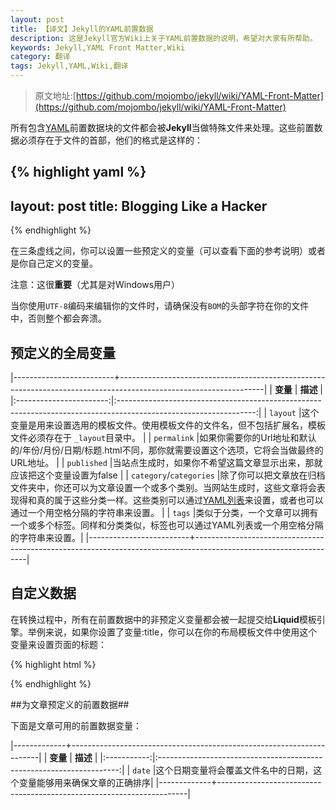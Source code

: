 ```yaml
---
layout: post
title: 【译文】Jekyll的YAML前置数据
description: 这是Jekyll官方Wiki上关于YAML前置数据的说明，希望对大家有所帮助。
keywords: Jekyll,YAML Front Matter,Wiki
category: 翻译
tags: Jekyll,YAML,Wiki,翻译
---
```


> 原文地址:[https://github.com/mojombo/jekyll/wiki/YAML-Front-Matter](https://github.com/mojombo/jekyll/wiki/YAML-Front-Matter)

所有包含[YAML](http://yaml.org/)前置数据块的文件都会被**Jekyll**当做特殊文件来处理。这些前置数据必须存在于文件的首部，他们的格式是这样的：

{% highlight yaml %}
---
layout: post
title: Blogging Like a Hacker
---
{% endhighlight %}

在三条虚线之间，你可以设置一些预定义的变量（可以查看下面的参考说明）或者是你自己定义的变量。

注意：这很**重要**（尤其是对Windows用户）

当你使用`UTF-8`编码来编辑你的文件时，请确保没有`BOM`的头部字符在你的文件中，否则整个都会奔溃。

## 预定义的全局变量 ##

|-------------------------+------------------------------------------------------------------------------------------------------------------|
|    **变量** 						|																**描述**																																			     |
|:-----------------------:|:----------------------------------------------------------------------------------------------------------------:|
|			`layout`						|这个变量是用来设置选用的模板文件。使用模板文件的文件名，但不包括扩展名，模板文件必须存在于 `_layout`目录中。      |
|			`permalink`    	    |如果你需要你的Url地址和默认的/年份/月份/日期/标题.html不同，那你就需要设置这个选项，它将会当做最终的URL地址。     |
|			`published` 	      |当站点生成时，如果你不希望这篇文章显示出来，那就应该把这个变量设置为false																			   |
|	`category`/`categories` |除了你可以把文章放在归档文件夹中，你还可以为文章设置一个或多个类别。当网站生成时，这些文章将会表现得和真的属于这些分类一样。这些类别可以通过[YAML列表](http://en.wikipedia.org/wiki/YAML#Lists)来设置，或者也可以通过一个用空格分隔的字符串来设置。															     |
| 		`tags`							|类似于分类，一个文章可以拥有一个或多个标签。同样和分类类似，标签也可以通过YAML列表或一个用空格分隔的字符串来设置。|
|-------------------------+------------------------------------------------------------------------------------------------------------------|

## 自定义数据 ##

在转换过程中，所有在前置数据中的非预定义变量都会被一起提交给**Liquid**模板引擎。举例来说，如果你设置了变量:title，你可以在你的布局模板文件中使用这个变量来设置页面的标题：

{% highlight html %}
<title> { { page.title } } </title>
{% endhighlight %}

##为文章预定义的前置数据##

下面是文章可用的前置数据变量：

|-------------+----------------------------------------------------------------------|
|   **变量**  |        **描述**                                                      |
|:-----------:|:--------------------------------------------------------------------:|
|     `date`  |这个日期变量将会覆盖文件名中的日期，这个变量能够用来确保文章的正确排序|
|-------------+----------------------------------------------------------------------|
